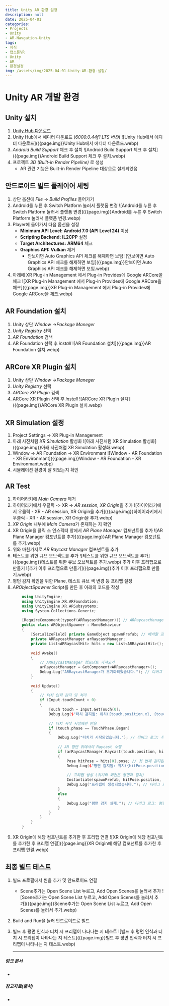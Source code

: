 ```yaml
---
title: Unity AR 환경 설정
description: null
date: 2025-04-01
categories:
- Projects
- Unity
- AR-Navgation-Unity
tags:
- 지식
- 캡스톤VR
- Unity
- AR
- 환경설정
img: /assets/img/2025-04-01-Unity-AR-환경-설정/
---
```

# Unity AR 개발 환경

## Unity 설치
1. [Unity Hub 다운로드](https://unity.com/kr/download)
2. Unity Hub에서 에디터 다운로드 (*6000.0.44f1 LTS 버전*)
   ![Unity Hub에서 에디터 다운로드]({{page.img}}Unity Hub에서 에디터 다운로드.webp)
3. *Android Build Support* 체크 후 설치
   ![Android Build Support 체크 후 설치]({{page.img}}Android Build Support 체크 후 설치.webp)
4. 프로젝트 *3D (Built-in Render Pipeline)* 로 생성
   - AR 관련 기능은 Built-in Render Pipeline 대상으로 설계되었음

## 안드로이드 빌드 플레이어 세팅
1. 상단 옵션에 *File* -> *Build Profiles*  들어가기
2. Android를 누른 후 Switch Platform 눌러서 플랫폼 변경
   ![Android를 누른 후 Switch Platform 눌러서 플랫폼 변경]({{page.img}}Android를 누른 후 Switch Platform 눌러서 플랫폼 변경.webp)
3. Player에 들어가서 다음 옵션을 설정
   - **Minimum API Level:** **Android 7.0 (API Level 24)** 이상
   - **Scripting Backend:** **IL2CPP** 설정
   - **Target Architectures:** **ARM64** 체크
   - **Graphics API:** **Vulkan** 제거
     - 안보이면 Auto Graphics API 체크를 해제하면 보임
       ![안보이면 Auto Graphics API 체크를 해제하면 보임]({{page.img}}안보이면 Auto Graphics API 체크를 해제하면 보임.webp)
1. 아래에 XR Plug-in Management 에서 Plug-in Provides에 Google ARCore을 체크
   ![XR Plug-in Management 에서 Plug-in Provides에 Google ARCore을 체크]({{page.img}}XR Plug-in Management 에서 Plug-in Provides에 Google ARCore을 체크.webp)

## AR Foundation 설치
1. Unity 상단 *Window* ->*Package Maneger*
2. *Unity Registry* 선택
3. *AR Foundation* 검색
4. AR Foundation 선택 후 *install*
   ![AR Foundation 설치]({{page.img}}AR Foundation 설치.webp)

## ARCore XR Plugin 설치
1. Unity 상단 *Window* ->*Package Maneger*
2. *Unity Registry* 선택
3. *ARCore XR Plugin* 검색
4. ARCore XR Plugin 선택 후 *install*
   ![ARCore XR Plugin 설치]({{page.img}}ARCore XR Plugin 설치.webp)

## XR Simulation 설정
1. Project Settings -> XR Plug-in Management
2. 아래 사진처럼 *XR Simulation* 활성화
   ![아래 사진처럼 XR Simulation 활성화]({{page.img}}아래 사진처럼 XR Simulation 활성화.webp)
3. Window -> AR Foundation -> XR Environmant
   ![Window - AR Foundation - XR Environmant]({{page.img}}Window - AR Foundation - XR Environmant.webp) 
4. 시뮬레이션 환경이 잘 되었는지 확인

## AR Test
1. 하이어라키에 *Main Camera* 제거
2. 하이어라키에서 우클릭 -> XR -> *AR session, XR Origin*을 추가
   ![하이어라키에서 우클릭 - XR - AR session, XR Origin을 추가]({{page.img}}하이어라키에서 우클릭 - XR - AR session, XR Origin을 추가.webp)
3. *XR Origin* 내부에 *Main Camera*가 존재하는 지 확인
4. XR Origin을 클릭 스 인스펙터 창에서 *AR Plane Manager* 컴포넌트를 추가
   ![AR Plane Manager 컴포넌트를 추가]({{page.img}}AR Plane Manager 컴포넌트를 추가.webp)
5. 위와 마찬가지로 *AR Raycast Manager* 컴포넌트를 추가
6. 테스트를 위한 큐브 오브젝트를 추가
   ![테스트를 위한 큐브 오브젝트를 추가]({{page.img}}테스트를 위한 큐브 오브젝트를 추가.webp)
   추가 이후 프리팹으로 만들기
   ![추가 이후 프리팹으로 만들기]({{page.img}}추가 이후 프리팹으로 만들기.webp)
7. 평먼 감지 확인을 위한 Plane, 테스트 큐브 색 변경 등 프리팹 설정
8. *ARObjectSpawner* Script를 만든 후 아래의 코드를 작성
	```cpp
		using UnityEngine;
		using UnityEngine.XR.ARFoundation;
		using UnityEngine.XR.ARSubsystems;
		using System.Collections.Generic;
		
		[RequireComponent(typeof(ARRaycastManager))] // ARRaycastManager 자동 추가
		public class ARObjectSpawner : MonoBehaviour
		{
		    [SerializeField] private GameObject spawnPrefab; // 배치할 프리팹 (인스펙터에서 할당)
		    private ARRaycastManager arRaycastManager;
		    private List<ARRaycastHit> hits = new List<ARRaycastHit>();
		
		    void Awake()
		    {
		        // ARRaycastManager 컴포넌트 가져오기
		        arRaycastManager = GetComponent<ARRaycastManager>();
		        Debug.Log("ARRaycastManager가 초기화되었습니다."); // 디버그 로그: 초기화 완료
		    }
		
		    void Update()
		    {
		        // 터치 입력 감지 및 처리
		        if (Input.touchCount > 0)
		        {
		            Touch touch = Input.GetTouch(0);
		            Debug.Log($"터치 감지됨: 위치({touch.position.x}, {touch.position.y})"); // 디버그 로그: 터치 위치 출력
		
		            // 터치 시작 시점에만 반응
		            if (touch.phase == TouchPhase.Began)
		            {
		                Debug.Log("터치가 시작되었습니다."); // 디버그 로그: 터치 시작
		
		                // AR 평면 위에서의 Raycast 수행
		                if (arRaycastManager.Raycast(touch.position, hits, TrackableType.PlaneWithinPolygon))
		                {
		                    Pose hitPose = hits[0].pose; // 첫 번째 감지된 평면의 위치 가져오기
		                    Debug.Log($"평면 감지됨: 위치({hitPose.position.x}, {hitPose.position.y}, {hitPose.position.z})"); // 디버그 로그: 평면 위치 출력
		
		                    // 프리팹 생성 (위치와 회전은 평면과 일치)
		                    Instantiate(spawnPrefab, hitPose.position, hitPose.rotation);
		                    Debug.Log("프리팹이 생성되었습니다."); // 디버그 로그: 프리팹 생성 완료
		                }
		                else
		                {
		                    Debug.Log("평면 감지 실패."); // 디버그 로그: 평면 감지 실패
		                }
		            }
		        }
		    }
		}
	```
9.  XR Origin에 해당 컴포넌트를 추가한 후 프리팹 연결
   ![XR Origin에 해당 컴포넌트를 추가한 후 프리팹 연결]({{page.img}}XR Origin에 해당 컴포넌트를 추가한 후 프리팹 연결.webp)

## 최종 빌드 테스트
1. 빌드 프로필에서 씬을 추가 및 안드로이드 연결
   - Scene추가는 Open Scene List 누르고, Add Open Scenes를 눌러서 추가
   ![Scene추가는 Open Scene List 누르고, Add Open Scenes를 눌러서 추가]({{page.img}}Scene추가는 Open Scene List 누르고, Add Open Scenes를 눌러서 추가.webp)
1. Build and Run을 눌러 안드로이드로 빌드
2. 빌드 후 평면 인식과 터치 시 프리팹이 나타나는 지 테스트
   ![빌드 후 평면 인식과 터치 시 프리팹이 나타나는 지 테스트]({{page.img}}빌드 후 평면 인식과 터치 시 프리팹이 나타나는 지 테스트.webp)


   ---
##### 링크 문서
- 
##### 참고자료(출처)
-




